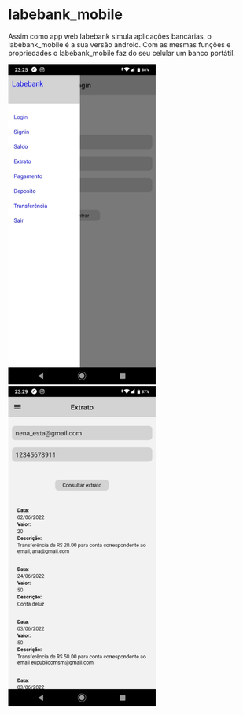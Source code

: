 # labebank_mobile

Assim como app web labebank simula aplicações bancárias, o labebank_mobile é a sua versão android. Com as mesmas funções e propriedades o labebank_mobile faz do seu celular um banco portátil.

<img src='./imgREADME/labebank_drawer.jpeg' width='300'>
<img src='./imgREADME/labebank_statement.jpeg' width='300'>
